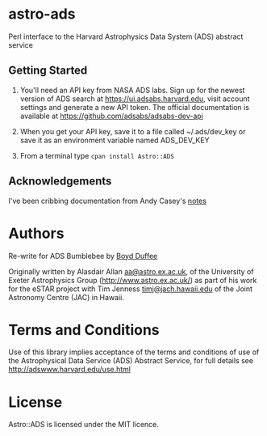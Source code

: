 # astro-ads

Perl interface to the Harvard Astrophysics Data System (ADS) abstract service


## Getting Started

1. You'll need an API key from NASA ADS labs. Sign up for the newest version of ADS search at https://ui.adsabs.harvard.edu, visit account settings and generate a new API token. The official documentation is available at https://github.com/adsabs/adsabs-dev-api

2. When you get your API key, save it to a file called ~/.ads/dev_key or save it as an environment variable named ADS_DEV_KEY

3. From a terminal type `cpan install Astro::ADS`



## Acknowledgements

I've been cribbing documentation from Andy Casey's [notes](https://github.com/adsabs/ads)

# Authors

Re-write for ADS Bumblebee by [Boyd Duffee](https://github.com/duffee)

Originally written by Alasdair Allan
<aa@astro.ex.ac.uk>, of the University of Exeter Astrophysics Group
(http://www.astro.ex.ac.uk/) as part of his work for the eSTAR project
with Tim Jenness <timj@jach.hawaii.edu> of the Joint Astronomy Centre (JAC)
in Hawaii.


# Terms and Conditions

Use of this library implies acceptance of the terms and conditions of use
of the Astrophysical Data Service (ADS) Abstract Service, for full details
see http://adswww.harvard.edu/use.html

# License

Astro::ADS is licensed under the MIT licence. 
